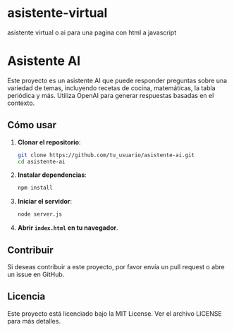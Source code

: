 # asistente-virtual
asistente virtual o ai para una pagina  con html a javascript
# Asistente AI

Este proyecto es un asistente AI que puede responder preguntas sobre una variedad de temas, incluyendo recetas de cocina, matemáticas, la tabla periódica y más. Utiliza OpenAI para generar respuestas basadas en el contexto.

## Cómo usar

1. **Clonar el repositorio**:
   ```sh
   git clone https://github.com/tu_usuario/asistente-ai.git
   cd asistente-ai

2. **Instalar dependencias**:
   ```sh
   npm install

3. **Iniciar el servidor**:
   ```sh
   node server.js

4. **Abrir `index.html` en tu navegador**.

## Contribuir

Si deseas contribuir a este proyecto, por favor envía un pull request o abre un issue en GitHub.

## Licencia

Este proyecto está licenciado bajo la MIT License. Ver el archivo LICENSE para más detalles.
